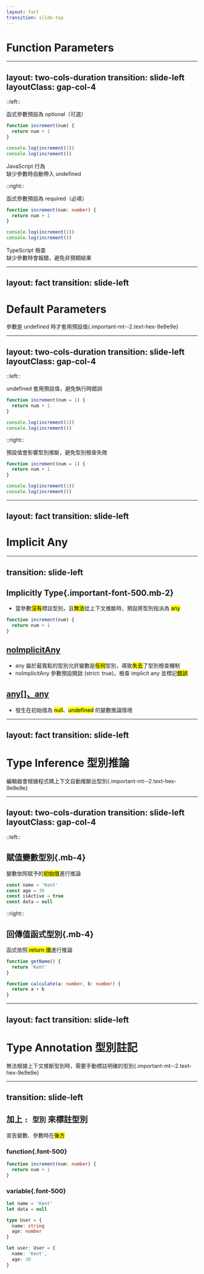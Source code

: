 ```yaml
---
layout: fact
transition: slide-top
---
```


# Function Parameters

<!--
要了解型別如何建立，我們先從一個常見的錯誤開始
-->

---
layout: two-cols-duration
transition: slide-left
layoutClass: gap-col-4
---

<!-- ## Expected xx arguments, but got xx -->

::left::

<div class="duration-slow" :class="[{'scale-150 translate-y-[6rem] translate-x-[12rem]' : $clicks < 1}]">
  <div text-center mb-2>
    <devicon-javascript text-3xl mb-3 />
    <div text-xl>函式參數預設為 optional（可選）</div>
  </div>

```js {monaco-run} {autorun:false}
function increment(num) {
  return num + 1
}

console.log(increment(1))
console.log(increment())
```

<div v-click="1" class="mt-4 p-3 bg-orange-50 border-l-4 border-orange-400 text-sm">
  <div class="font-medium">JavaScript 行為</div>
  <div>缺少參數時自動帶入 undefined</div>
</div>
</div>

::right::

<div forward:duration-slow-sub v-click="1">
  <div text-center mb-2>
    <devicon-typescript class="text-3xl mb-3" />
    <div text-xl>函式參數預設為 required（必填）</div>
  </div>

```ts twoslash
function increment(num: number) {
  return num + 1
}

console.log(increment(1))
console.log(increment())
```

<div v-click="2" class="mt-4 p-3 bg-red-50 border-l-4 border-red-400 text-sm">
  <div class="font-medium text-red-600">TypeScript 檢查</div>
  <div>缺少參數時會報錯，避免非預期結果</div>
</div>
</div>

<!--
讓我們從一個常見錯誤開始理解型別建立 [click]

在 JavaScript 中，函式參數是可選的，當你少給參數時，會自動帶入 undefined，這導致了非預期的行為 [click]

而 TypeScript 會在呼叫階段檢查參數數量，防止這類問題 [click]
-->

---
layout: fact
transition: slide-left
---

# Default Parameters

參數是 undefined 時才套用預設值{.important-mt--2.text-hex-9e9e9e}

---
layout: two-cols-duration
transition: slide-left
layoutClass: gap-col-4
---

::left::

<div class="duration-slow" :class="[{'scale-150 translate-y-[5rem] translate-x-[12rem]' : $clicks < 1}]">
  <div text-center>
    <devicon-javascript text-3xl mb-3 />
    <p>undefined 套用預設值，避免執行時錯誤</p>
  </div>

```js {monaco-run}
function increment(num = 1) {
  return num + 1
}

console.log(increment(1))
console.log(increment())
```
</div>

<!-- <div v-click="1" class="mt-4 p-3 bg-orange-50 border-l-4 border-orange-400 text-sm">
  <div class="font-medium">JavaScript 行為</div>
  <div>缺少參數時自動帶入 undefined</div>
</div>
</div> -->

::right::

<div forward:duration-slow-sub v-click="1">
  <div text-center>
    <devicon-typescript text-3xl mb-3 />
    <p>預設值會影響型別推斷，避免型別檢查失敗</p>
  </div>

```ts {monaco-run}
function increment(num = 1) {
  return num + 1
}

console.log(increment(1))
console.log(increment())
```
</div>

<!--
那如果 TS 沒有標註型別又沒有預設值會發生什麼事？
-->

---
layout: fact
transition: slide-left
---

# Implicit Any

---
transition: slide-left
---

## Implicitly Type{.important-font-500.mb-2}

- 當參數<mark>沒有</mark>標註型別，且<mark>無法</mark>從上下文推斷時，預設將型別指派為 <mark>any</mark>

<div duration-slow :class="[{'translate-y--7' : $clicks < 1}]">

```ts twoslash
function increment(num) {
  return num + 1
}
```

</div>

<div v-click="2">
  <h2 class="important-font-500 mb-2 mt-8"><a href="https://www.typescriptlang.org/tsconfig/#noImplicitAny" target="_blank">noImplicitAny</a></h2>

- any 屬於最寬鬆的型別允許變數是<mark>任何</mark>型別，導致<mark>失去</mark>了型別檢查機制
- noImplicitAny 參數預設開啟 (strict: true)，檢查 implicit any 並標記<mark>錯誤</mark>

</div>

<div v-click="3">
<h2 class="important-font-500 important-mt-8 mb-2"><a href="https://www.typescriptlang.org/docs/handbook/type-checking-javascript-files.html#null-undefined-and-empty-array-initializers-are-of-type-any-or-any" target="_blank">any[]、any</a></h2>

- 發生在初始值為 <mark>null</mark>、<mark>undefined</mark> 的變數推論情境

</div>

<!--
[click]
官方文件有提到 any[]、any 會發生在初始值為 null 和 undefined 的變數推論情境
[click]雖然建議避免使用 any 型別，但有些情況除外，例如：從 JavaScript 轉移到 TypeScript 的過程中，any 可以作為一個過渡的型別，讓專案逐步導入型別宣告。[click
[click]隱性型別（implicit type）推論的 any 屬於沒有正確推論出型別的範例，下個章節會認識更多型別推論運作方式。
-->

---
layout: fact
transition: slide-left
---

# Type Inference 型別推論

編輯器會根據程式碼上下文自動推斷出型別{.important-mt--2.text-hex-9e9e9e}

---
layout: two-cols-duration
transition: slide-left
layoutClass: gap-col-4
---

::left::

## 賦值變數型別{.mb-4}

變數依照賦予的<mark>初始值</mark>進行推論

```ts {monaco}
const name = 'Kent'
const age = 30
const isActive = true
const data = null
```

::right::

## 回傳值函式型別{.mb-4}

函式依照<mark> return 值</mark>進行推論

```ts {monaco}
function getName() {
  return 'Kent'
}

function calculate(a: number, b: number) {
  return a + b
}
```

---
layout: fact
transition: slide-left
---

# Type Annotation 型別註記

無法根據上下文推斷型別時，需要手動標註明確的型別{.important-mt--2.text-hex-9e9e9e}

<!-- 如何標註型別？ -->

---
transition: slide-left
---

<div class="duration-slow mb-4" :class="[{'scale-150 translate-y-[13rem] translate-x-[23rem] font-bold' : $clicks < 2}]">
  <h2 mb-2>加上 <code>: 型別</code> 來標註型別</h2>
  <p v-click="1">宣告變數、參數時在<mark>後方</mark></p>
</div>

<div forward:duration-slow-sub v-click="2">

### function{.font-500}

```ts {monaco}
function increment(num: number) {
  return num + 1
}
```
</div>

<div class="duration-slow-sub mt-2" v-click="3">

### variable{.font-500}

```ts {monaco}
let name = 'Kent'
let data = null

type User = {
  name: string
  age: number
}

let user: User = {
  name: 'Kent',
  age: 30
}
```
</div>

<!--
型別推論和註記除了告訴編譯器型別是什麼之外，也是在建立一個允許的型別範圍。接下來我們用集合的概念來看看，TypeScript 型別約束機制的範圍檢查條件。
-->